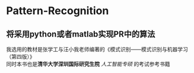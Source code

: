 # Pattern-Recognition
## 将采用python或者matlab实现PR中的算法
我选用的教材是张学工与汪小我老师编著的《模式识别——模式识别与机器学习（第四版）》  
同时本书也是**清华大学深圳国际研究生院** *人工智能专硕* 的考试参考书籍
